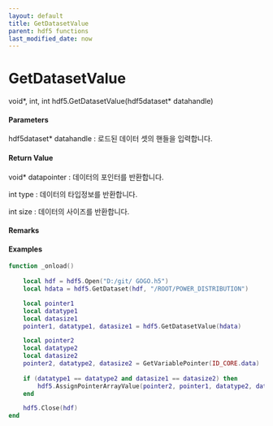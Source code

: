 ```yaml
---
layout: default
title: GetDatasetValue
parent: hdf5 functions
last_modified_date: now
---
```


# GetDatasetValue

void*, int, int hdf5.GetDatasetValue\(hdf5dataset* datahandle\)

#### Parameters

hdf5dataset* datahandle : 로드된 데이터 셋의 핸들을 입력합니다.

#### Return Value

void* datapointer : 데이터의 포인터를 반환합니다.

int type : 데이터의 타입정보를 반환합니다.

int size : 데이터의 사이즈를 반환합니다.


#### Remarks



#### Examples

```lua
function _onload()
	
	local hdf = hdf5.Open("D:/git/ GOGO.h5")
	local hdata = hdf5.GetDataset(hdf, "/ROOT/POWER_DISTRIBUTION")

	local pointer1
	local datatype1
	local datasize1
	pointer1, datatype1, datasize1 = hdf5.GetDatasetValue(hdata)

	local pointer2
	local datatype2
	local datasize2
	pointer2, datatype2, datasize2 = GetVariablePointer(ID_CORE.data)
	
	if (datatype1 == datatype2 and datasize1 == datasize2) then
		hdf5.AssignPointerArrayValue(pointer2, pointer1, datatype2, datasize2)
	end

	hdf5.Close(hdf)
end

```
